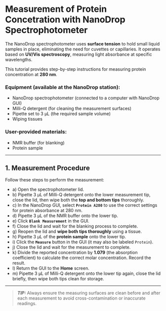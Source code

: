 # Measurement of Protein Concetration with NanoDrop Spectrophotometer

The NanoDrop spectrophotometer uses **surface tension** to hold small liquid samples in place, eliminating the need for cuvettes or capillaries. It operates based on **UV/Vis spectroscopy**, measuring light absorbance at specific wavelengths.

This tutorial provides step-by-step instructions for measuring protein concentration at **280 nm**.

### Equipment (available at the NanoDrop station):

- NanoDrop spectrophotometer (connected to a computer with NanoDrop GUI)
- Milli-Q detergent (for cleaning the measurement surfaces)
- Pipette set to 3 μL (the required sample volume)
- Wiping tissues

### User-provided materials:

- NMR buffer (for blanking)
- Protein sample

---

## 1. Measurement Procedure

Follow these steps to perform the measurement:

- a) Open the spectrophotometer lid.
- b) Pipette 3 μL of Milli-Q detergent onto the lower measurement tip, close the lid, then wipe both the **top and bottom tips** thoroughly.
- c) In the NanoDrop GUI, select **`Protein A280`** to use the correct settings for protein absorbance at 280 nm.
- d) Pipette 3 μL of the NMR buffer onto the lower tip.
- e) Click **`Blank Measurement`** in the GUI.
- f) Close the lid and wait for the blanking process to complete.
- g) Reopen the lid and **wipe both tips thoroughly** using a tissue.
- h) Pipette 3 μL of the **protein sample** onto the lower tip.
- i) Click the **`Measure`** button in the GUI (it may also be labeled `Protein`).
- j) Close the lid and wait for the measurement to complete.
- k) Divide the reported concentration by **1.079** (the absorption coefficient) to calculate the correct molar concentration. Record the result.
- l) Return the GUI to the **Home** screen.
- m) Pipette 3 μL of Milli-Q detergent onto the lower tip again, close the lid briefly, then wipe both tips clean for storage.

---

> **_TIP:_** Always ensure the measuring surfaces are clean before and after each measurement to avoid cross-contamination or inaccurate readings.